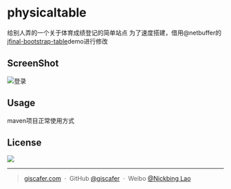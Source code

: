 # physicaltable
给别人弄的一个关于体育成绩登记的简单站点
为了速度搭建，借用@netbuffer的[jfinal-bootstrap-table](https://github.com/netbuffer/jfinal-bootstrap-table)demo进行修改

## ScreenShot

![登录](https://raw.githubusercontent.com/giscafer/physicaltable/master/src/main/webapp/image/screenshot1.png)

## Usage

maven项目正常使用方式

## License
![](https://img.shields.io/badge/license-MIT-blue.svg)

---

> [giscafer.com](http://giscafer.com) &nbsp;&middot;&nbsp;
> GitHub [@giscafer](https://github.com/giscafer) &nbsp;&middot;&nbsp;
> Weibo [@Nickbing Lao](https://weibo.com/laohoubin)
